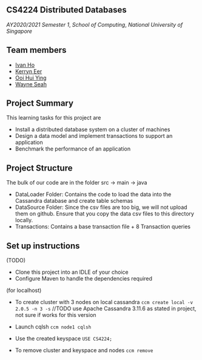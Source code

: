 ## CS4224 Distributed Databases
*AY2020/2021 Semester 1*, *School of Computing*, *National University of Singapore*

## Team members
- [Ivan Ho](https://github.com/ihwk1996)
- [Kerryn Eer](https://github.com/KerrynEer)
- [Ooi Hui Ying](https://github.com/ooihuiying)
- [Wayne Seah](https://github.com/wayneswq)

## Project Summary
This learning tasks for this project are 
- Install a distributed database system on a cluster of machines
- Design a data model and implement transactions to support an application
- Benchmark the performance of an application

## Project Structure
The bulk of our code are in the folder src -> main -> java
- DataLoader Folder: Contains the code to load the data into the Cassandra database and create table schemas
- DataSource Folder: Since the csv files are too big, we will not upload them on github. Ensure that you copy the data csv files to this directory locally. 
- Transactions: Contains a base transaction file + 8 Transaction queries

## Set up instructions
(TODO)
- Clone this project into an IDLE of your choice
- Configure Maven to handle the dependencies required

(for localhost)
- To create cluster with 3 nodes on local cassandra
`ccm create local -v 2.0.5 -n 3 -s`
//TODO use Apache Cassandra 3.11.6 as stated in project, not sure if works for this version

- Launch cqlsh
`ccm node1 cqlsh`

- Use the created keyspace
`USE CS4224;`

- To remove cluster and keyspace and nodes
`ccm remove`
